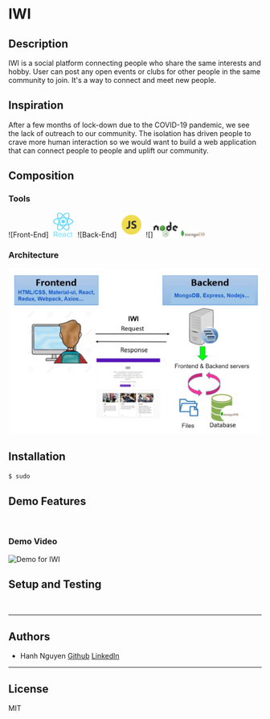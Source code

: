 # IWI

## Description
IWI is a social platform connecting people who share the same interests and hobby. User can post any open events or clubs for other people in the same community to join. It's a way to connect and meet new people.


## Inspiration
After a few months of lock-down due to the COVID-19 pandemic, we  see the lack of outreach to our community. The isolation has driven people to crave more human interaction so we would want to build a web application that can connect people to people and uplift our community.


## Composition
### Tools
![Front-End] <img src="https://github.com/hanhuyeny2k/IWI/blob/main/assets/react_native_icon.png" width="50"/>
![Back-End] <img src="https://github.com/hanhuyeny2k/IWI/blob/main/assets/javascript_language_icon.png" width="50" /> 
![]<img src="https://github.com/hanhuyeny2k/IWI/blob/main/assets/nodejs_icon.png" width="50" /> <img src="https://github.com/hanhuyeny2k/IWI/blob/main/assets/mongodb_programming_icon.png" width="50" />

### Architecture
<img src="https://github.com/hanhuyeny2k/IWI/blob/main/assets/Architecture.png" />

## Installation
`$ sudo `

## Demo Features
<img src="" />

### Demo Video
![Demo for IWI](https://drive.google.com/file/d/19ihwmPZWuWP8T0fDCAR049nE2rRepMFb/view?usp=sharing)

## Setup and Testing
<img src="" />

***
## Authors
* Hanh Nguyen [Github](https://github.com/hanhuyeny2k) [Linkedln](https://www.linkedin.com/in/hanh-nguyen-20/)

***
## License
MIT
